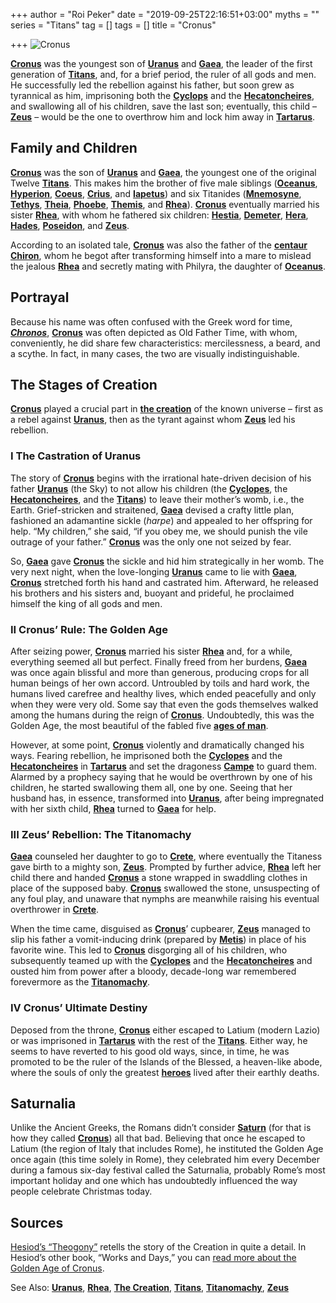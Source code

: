 +++
author = "Roi Peker"
date = "2019-09-25T22:16:51+03:00"
myths = ""
series = "Titans"
tag = []
tags = []
title = "Cronus"

+++
![Cronus](https://www.greekmythology.com/images/mythology/cronus_15.jpg)

[**Cronus**](https://www.greekmythology.com/Titans/Cronus/cronus.html "Cronus") was the youngest son of [**Uranus**](https://www.greekmythology.com/Other_Gods/Uranus/uranus.html "Uranus") and [**Gaea**](https://www.greekmythology.com/Other_Gods/Gaea/gaea.html "Gaea"), the leader of the first generation of [**Titans**](https://www.greekmythology.com/Titans/titans.html "Titans"), and, for a brief period, the ruler of all gods and men. He successfully led the rebellion against his father, but soon grew as tyrannical as him, imprisoning both the [**Cyclops**](https://www.greekmythology.com/Myths/Creatures/Cyclopes/cyclopes.html "Cyclopes") and the [**Hecatoncheires**](https://www.greekmythology.com/Myths/Creatures/Hecatoncheires/hecatoncheires.html "Hecatoncheires"), and swallowing all of his children, save the last son; eventually, this child – [**Zeus**](https://www.greekmythology.com/Olympians/Zeus/zeus.html "Zeus") – would be the one to overthrow him and lock him away in [**Tartarus**](https://www.greekmythology.com/Other_Gods/Tartarus/tartarus.html "Tartarus").

## **Family and Children**

[**Cronus**](https://www.greekmythology.com/Titans/Cronus/cronus.html "Cronus") was the son of [**Uranus**](https://www.greekmythology.com/Other_Gods/Uranus/uranus.html "Uranus") and [**Gaea**](https://www.greekmythology.com/Other_Gods/Gaea/gaea.html "Gaea"), the youngest one of the original Twelve [**Titans**](https://www.greekmythology.com/Titans/titans.html "Titans"). This makes him the brother of five male siblings ([**Oceanus**](https://www.greekmythology.com/Titans/Oceanus/oceanus.html "Oceanus"), [**Hyperion**](https://www.greekmythology.com/Titans/Hyperion/hyperion.html "Hyperion"), [**Coeus**](https://www.greekmythology.com/Titans/Coeus/coeus.html "Coeus"), [**Crius**](https://www.greekmythology.com/Titans/Crius/crius.html "Crius"), and [**Iapetus**](https://www.greekmythology.com/Titans/Iapetus/iapetus.html "Iapetus")) and six Titanides ([**Mnemosyne**](https://www.greekmythology.com/Titans/Mnemosyne_/mnemosyne_.html "Mnemosyne"), [**Tethys**](https://www.greekmythology.com/Titans/Tethys/tethys.html "Tethys"), [**Theia**](https://www.greekmythology.com/Titans/Thea/thea.html "Thea"), [**Phoebe**](https://www.greekmythology.com/Titans/Phoebe/phoebe.html "Phoebe"), [**Themis**](https://www.greekmythology.com/Titans/Themis/themis.html "Themis"), and [**Rhea**](https://www.greekmythology.com/Titans/Rhea/rhea.html "Rhea")). [**Cronus**](https://www.greekmythology.com/Titans/Cronus/cronus.html "Cronus") eventually married his sister [**Rhea**](https://www.greekmythology.com/Titans/Rhea/rhea.html "Rhea"), with whom he fathered six children: [**Hestia**](https://www.greekmythology.com/Olympians/Hestia/hestia.html "Hestia"), [**Demeter**](https://www.greekmythology.com/Other_Gods/Demeter/demeter.html "Demeter"), [**Hera**](https://www.greekmythology.com/Olympians/Hera/hera.html "Hera"), [**Hades**](https://www.greekmythology.com/Olympians/Hades/hades.html "Hades"), [**Poseidon**](https://www.greekmythology.com/Olympians/Poseidon/poseidon.html "Poseidon"), and [**Zeus**](https://www.greekmythology.com/Olympians/Zeus/zeus.html "Zeus").

According to an isolated tale, [**Cronus**](https://www.greekmythology.com/Titans/Cronus/cronus.html "Cronus") was also the father of the [**centaur**](https://www.greekmythology.com/Myths/Creatures/Centaur/centaur.html "Centaur") [**Chiron**](https://www.greekmythology.com/Myths/Creatures/Chiron/chiron.html "Chiron"), whom he begot after transforming himself into a mare to mislead the jealous [**Rhea**](https://www.greekmythology.com/Titans/Rhea/rhea.html "Rhea") and secretly mating with Philyra, the daughter of [**Oceanus**](https://www.greekmythology.com/Titans/Oceanus/oceanus.html "Oceanus").

## **Portrayal**

Because his name was often confused with the Greek word for time, [**_Chronos_**](https://www.greekmythology.com/Other_Gods/Primordial/Chronos/chronos.html "Chronos"), [**Cronus**](https://www.greekmythology.com/Titans/Cronus/cronus.html "Cronus") was often depicted as Old Father Time, with whom, conveniently, he did share few characteristics: mercilessness, a beard, and a scythe. In fact, in many cases, the two are visually indistinguishable.

## **The Stages of Creation**

[**Cronus**](https://www.greekmythology.com/Titans/Cronus/cronus.html "Cronus") played a crucial part in [**the creation**](https://www.greekmythology.com/Myths/The_Myths/The_Creation/the_creation.html "The Creation") of the known universe – first as a rebel against [**Uranus**](https://www.greekmythology.com/Other_Gods/Uranus/uranus.html "Uranus"), then as the tyrant against whom [**Zeus**](https://www.greekmythology.com/Olympians/Zeus/zeus.html "Zeus") led his rebellion.

### **I The Castration of Uranus**

The story of [**Cronus**](https://www.greekmythology.com/Titans/Cronus/cronus.html "Cronus") begins with the irrational hate-driven decision of his father [**Uranus**](https://www.greekmythology.com/Other_Gods/Uranus/uranus.html "Uranus") (the Sky) to not allow his children (the [**Cyclopes**](https://www.greekmythology.com/Myths/Creatures/Cyclopes/cyclopes.html "Cyclopes"), the [**Hecatoncheires**](https://www.greekmythology.com/Myths/Creatures/Hecatoncheires/hecatoncheires.html "Hecatoncheires"), and the [**Titans**](https://www.greekmythology.com/Titans/titans.html "Titans")) to leave their mother’s womb, i.e., the Earth. Grief-stricken and straitened, [**Gaea**](https://www.greekmythology.com/Other_Gods/Gaea/gaea.html "Gaea") devised a crafty little plan, fashioned an adamantine sickle (_harpe_) and appealed to her offspring for help. “My children,” she said, “if you obey me, we should punish the vile outrage of your father.” [**Cronus**](https://www.greekmythology.com/Titans/Cronus/cronus.html "Cronus") was the only one not seized by fear.

So, [**Gaea**](https://www.greekmythology.com/Other_Gods/Gaea/gaea.html "Gaea") gave [**Cronus**](https://www.greekmythology.com/Titans/Cronus/cronus.html "Cronus") the sickle and hid him strategically in her womb. The very next night, when the love-longing [**Uranus**](https://www.greekmythology.com/Other_Gods/Uranus/uranus.html "Uranus") came to lie with [**Gaea**](https://www.greekmythology.com/Other_Gods/Gaea/gaea.html "Gaea"), [**Cronus**](https://www.greekmythology.com/Titans/Cronus/cronus.html "Cronus") stretched forth his hand and castrated him. Afterward, he released his brothers and his sisters and, buoyant and prideful, he proclaimed himself the king of all gods and men.

### **II Cronus’ Rule: The Golden Age**

After seizing power, [**Cronus**](https://www.greekmythology.com/Titans/Cronus/cronus.html "Cronus") married his sister [**Rhea**](https://www.greekmythology.com/Titans/Rhea/rhea.html "Rhea") and, for a while, everything seemed all but perfect. Finally freed from her burdens, [**Gaea**](https://www.greekmythology.com/Other_Gods/Gaea/gaea.html "Gaea") was once again blissful and more than generous, producing crops for all human beings of her own accord. Untroubled by toils and hard work, the humans lived carefree and healthy lives, which ended peacefully and only when they were very old. Some say that even the gods themselves walked among the humans during the reign of [**Cronus**](https://www.greekmythology.com/Titans/Cronus/cronus.html "Cronus"). Undoubtedly, this was the Golden Age, the most beautiful of the fabled five [**ages of man**](https://www.greekmythology.com/Myths/The_Myths/Ages_of_Man/ages_of_man.html "Ages of Man").

However, at some point, [**Cronus**](https://www.greekmythology.com/Titans/Cronus/cronus.html "Cronus") violently and dramatically changed his ways. Fearing rebellion, he imprisoned both the [**Cyclopes**](https://www.greekmythology.com/Myths/Creatures/Cyclopes/cyclopes.html "Cyclopes") and the [**Hecatoncheires**](https://www.greekmythology.com/Myths/Creatures/Hecatoncheires/hecatoncheires.html "Hecatoncheires") in [**Tartarus**](https://www.greekmythology.com/Other_Gods/Tartarus/tartarus.html "Tartarus") and set the dragoness [**Campe**](https://www.greekmythology.com/Myths/Monsters/Campe/campe.html "Campe") to guard them. Alarmed by a prophecy saying that he would be overthrown by one of his children, he started swallowing them all, one by one. Seeing that her husband has, in essence, transformed into [**Uranus**](https://www.greekmythology.com/Other_Gods/Uranus/uranus.html "Uranus"), after being impregnated with her sixth child, [**Rhea**](https://www.greekmythology.com/Titans/Rhea/rhea.html "Rhea") turned to [**Gaea**](https://www.greekmythology.com/Other_Gods/Gaea/gaea.html "Gaea") for help.

### **III Zeus’ Rebellion: The Titanomachy**

[**Gaea**](https://www.greekmythology.com/Other_Gods/Gaea/gaea.html "Gaea") counseled her daughter to go to [**Crete**](https://www.greekmythology.com/Myths/Places/Crete/crete.html "Crete"), where eventually the Titaness gave birth to a mighty son, [**Zeus**](https://www.greekmythology.com/Olympians/Zeus/zeus.html "Zeus"). Prompted by further advice, [**Rhea**](https://www.greekmythology.com/Titans/Rhea/rhea.html "Rhea") left her child there and handed [**Cronus**](https://www.greekmythology.com/Titans/Cronus/cronus.html "Cronus") a stone wrapped in swaddling clothes in place of the supposed baby. [**Cronus**](https://www.greekmythology.com/Titans/Cronus/cronus.html "Cronus") swallowed the stone, unsuspecting of any foul play, and unaware that nymphs are meanwhile raising his eventual overthrower in [**Crete**](https://www.greekmythology.com/Myths/Places/Crete/crete.html "Crete").

When the time came, disguised as [**Cronus**](https://www.greekmythology.com/Titans/Cronus/cronus.html "Cronus")’ cupbearer, [**Zeus**](https://www.greekmythology.com/Olympians/Zeus/zeus.html "Zeus") managed to slip his father a vomit-inducing drink (prepared by [**Metis**](https://www.greekmythology.com/Titans/Metis/metis.html "Metis")) in place of his favorite wine. This led to [**Cronus**](https://www.greekmythology.com/Titans/Cronus/cronus.html "Cronus") disgorging all of his children, who subsequently teamed up with the [**Cyclopes**](https://www.greekmythology.com/Myths/Creatures/Cyclopes/cyclopes.html "Cyclopes") and the [**Hecatoncheires**](https://www.greekmythology.com/Myths/Creatures/Hecatoncheires/hecatoncheires.html "Hecatoncheires") and ousted him from power after a bloody, decade-long war remembered forevermore as the [**Titanomachy**](https://www.greekmythology.com/Myths/The_Myths/Titanomachy/titanomachy.html "Titanomachy").

### **IV Cronus’ Ultimate Destiny**

Deposed from the throne, [**Cronus**](https://www.greekmythology.com/Titans/Cronus/cronus.html "Cronus") either escaped to Latium (modern Lazio) or was imprisoned in [**Tartarus**](https://www.greekmythology.com/Other_Gods/Tartarus/tartarus.html "Tartarus") with the rest of the [**Titans**](https://www.greekmythology.com/Titans/titans.html "Titans"). Either way, he seems to have reverted to his good old ways, since, in time, he was promoted to be the ruler of the Islands of the Blessed, a heaven-like abode, where the souls of only the greatest [**heroes**](https://www.greekmythology.com/Myths/Heroes/heroes.html "Heroes") lived after their earthly deaths.

## **Saturnalia**

Unlike the Ancient Greeks, the Romans didn’t consider [**Saturn**](https://www.greekmythology.com/Myths/Planets/Saturn/saturn.html "Saturn") (for that is how they called [**Cronus**](https://www.greekmythology.com/Titans/Cronus/cronus.html "Cronus")) all that bad. Believing that once he escaped to Latium (the region of Italy that includes Rome), he instituted the Golden Age once again (this time solely in Rome), they celebrated him every December during a famous six-day festival called the Saturnalia, probably Rome’s most important holiday and one which has undoubtedly influenced the way people celebrate Christmas today.

## **Sources**

[Hesiod’s “Theogony”](http://www.perseus.tufts.edu/hopper/text?doc=Perseus%3Atext%3A1999.01.0130%3Acard%3D104) retells the story of the Creation in quite a detail. In Hesiod’s other book, “Works and Days,” you can [read more about the Golden Age of Cronus](http://www.perseus.tufts.edu/hopper/text?doc=Perseus%3Atext%3A1999.01.0132%3Acard%3D109).

See Also: [**Uranus**](https://www.greekmythology.com/Other_Gods/Uranus/uranus.html "Uranus"), [**Rhea**](https://www.greekmythology.com/Titans/Rhea/rhea.html "Rhea"), [**The Creation**](https://www.greekmythology.com/Myths/The_Myths/The_Creation/the_creation.html "The Creation"), [**Titans**](https://www.greekmythology.com/Titans/titans.html "Titans"), [**Titanomachy**](https://www.greekmythology.com/Myths/The_Myths/Titanomachy/titanomachy.html "Titanomachy"), [**Zeus**](https://www.greekmythology.com/Olympians/Zeus/zeus.html "Zeus")